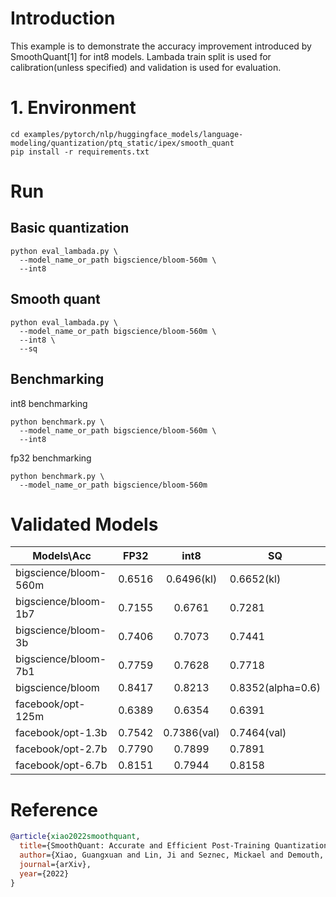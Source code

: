 # Introduction
This example is to demonstrate the accuracy improvement introduced by SmoothQuant[1] for int8 models. Lambada train split is used for calibration(unless specified) and validation  is used for evaluation.

# 1. Environment
```shell
cd examples/pytorch/nlp/huggingface_models/language-modeling/quantization/ptq_static/ipex/smooth_quant
pip install -r requirements.txt
```
# Run
## Basic quantization
```shell
python eval_lambada.py \
  --model_name_or_path bigscience/bloom-560m \
  --int8
```

##  Smooth quant

```shell
python eval_lambada.py \
  --model_name_or_path bigscience/bloom-560m \
  --int8 \
  --sq
```

## Benchmarking 

int8 benchmarking
```shell
python benchmark.py \
  --model_name_or_path bigscience/bloom-560m \
  --int8
```

fp32 benchmarking
```shell
python benchmark.py \
  --model_name_or_path bigscience/bloom-560m 
```


# Validated Models
| Models\Acc       |  FP32  |    int8     | SQ           |
|------------------|:------:|:-----------:|--------------|
| bigscience/bloom-560m | 0.6516 | 0.6496(kl)  | 0.6652(kl)   |
| bigscience/bloom-1b7 | 0.7155 |   0.6761    | 0.7281       |
| bigscience/bloom-3b | 0.7406 |   0.7073    | 0.7441       |
| bigscience/bloom-7b1 | 0.7759 |   0.7628    | 0.7718       |
| bigscience/bloom | 0.8417 |   0.8213    | 0.8352(alpha=0.6) |
| facebook/opt-125m | 0.6389 |   0.6354    | 0.6391       |
| facebook/opt-1.3b | 0.7542 | 0.7386(val) | 0.7464(val)  |
| facebook/opt-2.7b | 0.7790 |   0.7899    | 0.7891       |
| facebook/opt-6.7b | 0.8151 |   0.7944    | 0.8158       |



# Reference


```bibtex
@article{xiao2022smoothquant,
  title={SmoothQuant: Accurate and Efficient Post-Training Quantization for Large Language Models},
  author={Xiao, Guangxuan and Lin, Ji and Seznec, Mickael and Demouth, Julien and Han, Song},
  journal={arXiv},
  year={2022}
}
```
